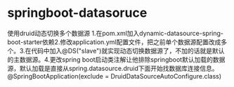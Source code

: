 # springboot-datasoruce
使用druid动态切换多个数据源
1.在pom.xml加入dynamic-datasource-spring-boot-starter依赖2.修改application.yml配置文件，把之前单个数据源配置改成多个。3.在代码中加入@DS("slave")就实现动态切换数据源了，不加的话就是默认的主数据源。4.更改spring boot启动类注解让他排除springboot默认加载的数据源，默认加载是直接从spring.datasource.druid下面开始找数据库连接信息。
@SpringBootApplication(exclude = DruidDataSourceAutoConfigure.class)
